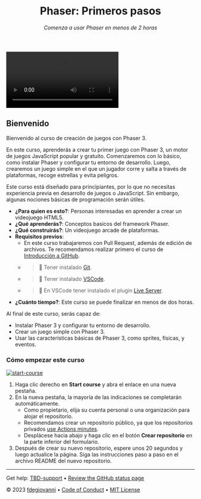<header>

# Phaser: Primeros pasos

_Comenza a usar Phaser en menos de 2 horas_

</header>
<video src="./videos/cover-es.mp4" autoplay></video>

## Bienvenido

Bienvenido al curso de creación de juegos con Phaser 3.

En este curso, aprenderás a crear tu primer juego con Phaser 3, un motor de juegos JavaScript popular y gratuito. Comenzaremos con lo básico, como instalar Phaser y configurar tu entorno de desarrollo. Luego, crearemos un juego simple en el que un jugador corre y salta a través de plataformas, recoge estrellas y evita peligros.

Este curso está diseñado para principiantes, por lo que no necesitas experiencia previa en desarrollo de juegos o JavaScript. Sin embargo, algunas nociones básicas de programación serán útiles.

- **¿Para quien es esto?**: Personas interesadas en aprender a crear un videojuego HTML5.
- **¿Qué aprenderás?**: Conceptos basicos del framework Phaser.
- **¿Qué construirás?**: Un videojuego arcade de plataformas.
- **Requisitos previos**:
  - En este curso trabajaremos con Pull Request, además de edición de archivos. Te recomendamos realizar primero el curso de [Introducción a GitHub](https://github.com/skills/introduction-to-github).
  - > 🚨 Tener instalado [Git](https://git-scm.com/).
  - > 🚨 Tener instalado [VSCode](https://code.visualstudio.com/).
  - > 🚨 En VSCode tener instalado el plugin [Live Server](https://marketplace.visualstudio.com/items?itemName=ritwickdey.LiveServer).
- **¿Cuánto tiempo?**: Este curso se puede finalizar en menos de dos horas.

Al final de este curso, serás capaz de:

- Instalar Phaser 3 y configurar tu entorno de desarrollo.
- Crear un juego simple con Phaser 3.
- Usar las características básicas de Phaser 3, como sprites, físicas, y eventos.

### Cómo empezar este curso

<!-- For start course, run in JavaScript:
'https://github.com/new?' + new URLSearchParams({
  template_owner: 'TBD-organization',
  template_name: 'TBD-course-name',
  owner: '@me',
  name: 'TBD-organization-TBD-course-name',
  description: 'My clone repository',
  visibility: 'public',
}).toString()
-->

[![start-course](https://user-images.githubusercontent.com/1221423/235727646-4a590299-ffe5-480d-8cd5-8194ea184546.svg)](https://github.com/new?template_owner=fdegiovanni&template_name=phaser3-get-started&owner=%40me&name=phaser3-get-started&description=My+clone+repository&visibility=public)

1. Haga clic derecho en **Start course** y abra el enlace en una nueva pestaña.
2. En la nueva pestaña, la mayoría de las indicaciones se completarán automáticamente.
   - Como propietario, elija su cuenta personal o una organización para alojar el repositorio.
   - Recomendamos crear un repositorio público, ya que los repositorios privados [use Actions minutes](https://docs.github.com/es/billing/managing-billing-for-github-actions/about-billing-for-github-actions).
   - Desplácese hacia abajo y haga clic en el botón **Crear repositorio** en la parte inferior del formulario.
3. Después de crear su nuevo repositorio, espere unos 20 segundos y luego actualice la página. Siga las instrucciones paso a paso en el archivo README del nuevo repositorio.

<footer>

---

Get help: [TBD-support](TBD-support-link) &bull; [Review the GitHub status page](https://www.githubstatus.com/)

&copy; 2023 [fdegiovanni](https://github.com/fdegiovanni) &bull; [Code of Conduct](https://www.contributor-covenant.org/version/2/1/code_of_conduct/code_of_conduct.md) &bull; [MIT License](https://gh.io/mit)

</footer>
